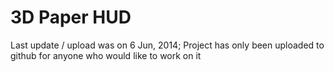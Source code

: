 # 3D Paper HUD
Last update / upload was on 6 Jun, 2014; Project has only been uploaded to github for anyone who would like to work on it
